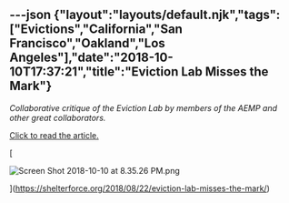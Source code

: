---json
{"layout":"layouts/default.njk","tags":["Evictions","California","San Francisco","Oakland","Los Angeles"],"date":"2018-10-10T17:37:21","title":"Eviction Lab Misses the Mark"}
---

_Collaborative critique of the Eviction Lab by members of the AEMP and other great collaborators._

[Click to read the article.](https://shelterforce.org/2018/08/22/eviction-lab-misses-the-mark/)

[

![Screen Shot 2018-10-10 at 8.35.26 PM.png](https://images.squarespace-cdn.com/content/v1/52b7d7a6e4b0b3e376ac8ea2/1539193020576-DDFHWOARGUWSV537SX4U/ke17ZwdGBToddI8pDm48kGK_T40uEFY_NL9CZVA8FP8UqsxRUqqbr1mOJYKfIPR7LoDQ9mXPOjoJoqy81S2I8N_N4V1vUb5AoIIIbLZhVYxCRW4BPu10St3TBAUQYVKcJUY_iRvTGx4bbE2Wyn_Yk9SkETtM1rvoz9dNRDuXT-S9whzWTFtunmPcb8YMYYec/Screen+Shot+2018-10-10+at+8.35.26+PM.png)

](https://shelterforce.org/2018/08/22/eviction-lab-misses-the-mark/)